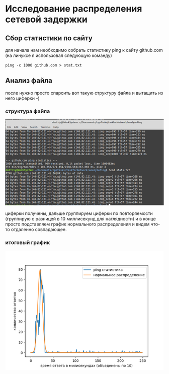 # Исследование распределения сетевой задержки


## Сбор статистики по сайту
для начала нам необходимо собрать статистику ping к сайту github.com
(на линуксе я использовал следующую команду)

```
ping -c 1000 github.com > stat.txt
```
## Анализ файла
после нужно просто спарсить вот такую структуру файла и вытащить из него циферки  -)

### структура файла
![Image alt](https://github.com/Lukashevskiy/cppTasks/raw/master/taskforNetwork/analyzePing/file-stats.png)

циферки получены, дальше группируем циферки по повторяемости (группирую с разницей в 10 миллисекунд для наглядности)
и в конце просто подставляем график нормального распределения и видем что-то отдаленно совпадающее.

### итоговый график
![Image alt](https://github.com/Lukashevskiy/cppTasks/raw/master/taskforNetwork/analyzePing/graph.png)
